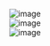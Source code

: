 ![image](https://github.com/user-attachments/assets/931de92e-3f85-4668-9019-0165cddb08d5)
<br>
![image](https://github.com/user-attachments/assets/78970226-371c-4a13-bace-02df1137ba29)
<br>
![image](https://github.com/user-attachments/assets/68f72f2e-2bcd-4c93-aadf-8e64121aa80f)

